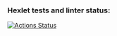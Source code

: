 ### Hexlet tests and linter status:
[![Actions Status](https://github.com/IgorGram/frontend-project-12/actions/workflows/hexlet-check.yml/badge.svg)](https://github.com/IgorGram/frontend-project-12/actions)